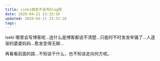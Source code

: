 ```yaml
---
title: iseki根本不会写blog呢
date: 2020-04-21 23:33:10
updated: 2020-04-21 23:33:10
tags:
---
```

iseki 哪里会写博客呢…连什么是博客都说不清楚…只能时不时发发牢骚了…人逐渐的婆婆妈妈…愈发变得无聊…


再看看前面的路…不知该干什么，也不知该走向何方呢。
